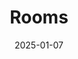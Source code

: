 ---  
layout: startup_page  
title: "Rooms"  
id: "rooms.xyz"  
permalink: "/roomsrooms.xyz01072025/"  
website: "http://rooms.xyz/"  
funding_round: "Strategic Investment"  
funding_amount: "$1M"  
investors: "Google"  
about: "Rooms is a 3D design app that allows users to build and code interactive 3D rooms and mini-games using a library of items. It offers a platform for creative expression through digital art, which can be remixed by others. The app also incorporates a TikTok-like experience for browsing spaces."  
markets: "3D Design, Gaming, AR/VR"  
hq: "Allentown, Pennsylvania, United States"  
founded_year: "2023"  
linkedin: "https://www.linkedin.com/company/things-incorporated/"  
twitter: ""  
instagram: ""  
facebook: ""  
crunchbase: ""  
pitchbook: ""  

date_display: "07-Jan-2025"  
date: "2025-01-07"

# SEO Optimization  
meta_title: "Rooms - Strategic Investment Funding ($1M)"  
meta_description: "Rooms, Rooms is a 3D design app that allows users to build and code interactive 3D rooms and mini-games using a library of items. It offers a platform for cr..."  
meta_keywords: "Rooms, 3D Design, Gaming, AR/VR, Strategic Investment funding"  
canonical_url: "https://startup.projectstartups.com/roomsrooms.xyz01072025/"  
---